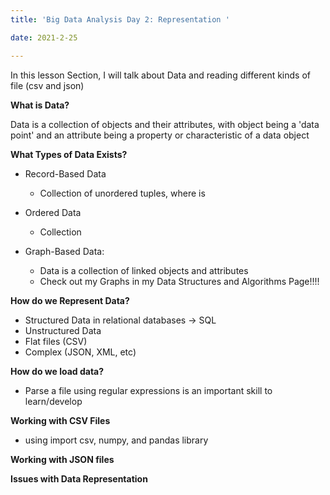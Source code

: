 ```yaml
---
title: 'Big Data Analysis Day 2: Representation '

date: 2021-2-25

---
```


In this lesson Section, I will talk about Data and reading different kinds of file (csv and json)


**What is Data?**

Data is a collection of objects and their attributes, with object being a 'data point' and an attribute being a property or characteristic  of a data object


**What Types of Data Exists?**

* Record-Based Data

    - Collection of unordered tuples, where is 

* Ordered Data

    - Collection

* Graph-Based Data:

    - Data is a collection of linked objects and attributes
    - Check out my Graphs in my Data Structures and Algorithms Page!!!!


**How do we Represent Data?**

- Structured Data in relational databases -> SQL
- Unstructured Data
- Flat files (CSV)
- Complex (JSON, XML, etc)


**How do we load data?**

- Parse a file using regular expressions is an important skill to learn/develop


**Working with CSV Files**

- using import csv, numpy, and pandas library





**Working with JSON files**


**Issues with Data Representation**



